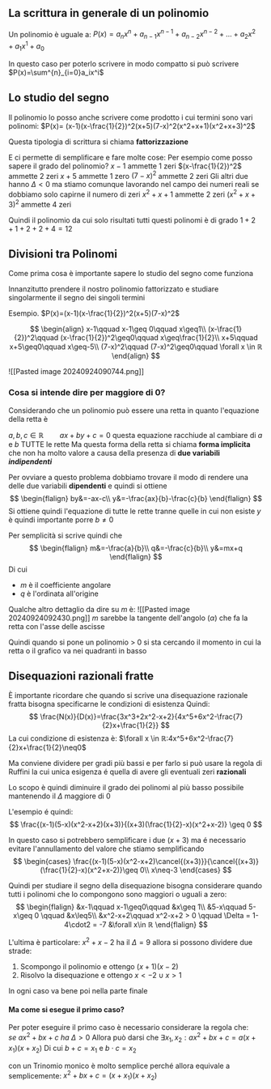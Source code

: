 ## La scrittura in generale di un polinomio
Un polinomio è uguale a:
$P(x)=a_nx^n+a_{n-1}x^{n-1}+a_{n-2}x^{n-2}+...+a_{2}x^{2}+
a_{1}x^{1}+a_{0}$

In questo caso per poterlo scrivere in modo compatto si può scrivere
$P(x)=\sum^{n}_{i=0}a_ix^i$

## Lo studio del segno

Il polinomio lo posso anche scrivere come prodotto i cui termini sono vari polinomi:
$P(x)= (x-1)(x-\frac{1}{2})^2(x+5)(7-x)^2(x^2+x+1)(x^2+x+3)^2$

Questa tipologia di scrittura si chiama **fattorizzazione**

E ci permette di semplificare e fare molte cose:
Per esempio come posso sapere il grado del polinomio?
$x-1$ ammette $1$ zeri
$(x-\frac{1}{2})^2$ ammette $2$ zeri
$x+5$ ammette $1$ zero
$(7-x)^2$ ammette $2$ zeri
Gli altri due hanno $\Delta < 0$ ma stiamo comunque lavorando nel campo dei numeri reali se dobbiamo solo capirne il numero di zeri
$x^2+x+1$ ammette $2$ zeri
$(x^2+x+3)^2$ ammette $4$ zeri

Quindi il polinomio da cui solo risultati tutti questi polinomi è di grado
$1+2+1+2+2+4=12$

## Divisioni tra Polinomi
Come prima cosa è importante sapere lo studio del segno come funziona

Innanzitutto prendere il nostro polinomio fattorizzato e studiare singolarmente il segno dei singoli termini

Esempio.
$P(x)=(x-1)(x-\frac{1}{2})^2(x+5)(7-x)^2$

$$
\begin{align}
x-1\qquad x-1\geq 0\qquad x\geq1\\
(x-\frac{1}{2})^2\qquad (x-\frac{1}{2})^2\geq0\qquad x\geq\frac{1}{2}\\
x+5\qquad x+5\geq0\qquad x\geq-5\\
(7-x)^2\qquad (7-x)^2\geq0\qquad \forall x \in ℝ
\end{align}
$$

![[Pasted image 20240924090744.png]]

### Cosa si intende dire per maggiore di 0?
Considerando che un polinomio può essere una retta in quanto l'equazione della retta è

$a,b,c \in ℝ\qquad ax+by+c=0$ questa equazione racchiude al cambiare di $a$ e $b$ TUTTE le rette
Ma questa forma della retta si chiama **forma implicita** che non ha molto valore a causa della presenza di **due variabili *indipendenti*** 

Per ovviare a questo problema dobbiamo trovare il modo di rendere una delle due variabili **dipendenti** e quindi si ottiene
$$
\begin{flalign}
by&=-ax-c\\
y&=-\frac{ax}{b}-\frac{c}{b}
\end{flalign}
$$
Si ottiene quindi l'equazione di tutte le rette tranne quelle in cui non esiste $y$
è quindi importante porre $b\neq 0$

Per semplicità si scrive quindi che
$$
\begin{flalign}
m&=-\frac{a}{b}\\
q&=-\frac{c}{b}\\
y&=mx+q
\end{flalign}
$$
Di cui 
- $m$ è il coefficiente angolare 
- $q$ è l'ordinata all'origine

Qualche altro dettaglio da dire su $m$ è:
![[Pasted image 20240924092430.png]]
$m$ sarebbe la tangente dell'angolo $(\alpha)$ che fa la retta con l'asse delle ascisse 

Quindi quando si pone un polinomio > 0 si sta cercando il momento in cui la retta o il grafico va nei quadranti in basso

## Disequazioni razionali fratte
È importante ricordare che quando si scrive una disequazione razionale fratta bisogna specificarne le condizioni di esistenza
Quindi:
$$
\frac{N(x)}{D(x)}=\frac{3x^3+2x^2-x+2}{4x^5+6x^2-\frac{7}{2}x+\frac{1}{2}}
$$
La cui condizione di esistenza è: $\forall x \in ℝ:4x^5+6x^2-\frac{7}{2}x+\frac{1}{2}\neq0$

Ma conviene dividere per gradi più bassi e per farlo si può usare la regola di Ruffini la cui unica esigenza é quella di avere gli eventuali zeri **razionali**

Lo scopo è quindi diminuire il grado dei polinomi al più basso possibile mantenendo il $\Delta$ maggiore di 0

L'esempio é quindi:
$$
\frac{(x-1)(5-x)(x^2-x+2)(x+3)}{(x+3)(\frac{1}{2}-x)(x^2+x-2)} \geq 0
$$

In questo caso si potrebbero semplificare i due $(x+3)$ ma é necessario evitare l'annullamento del valore che stiamo semplificando
$$
\begin{cases}
\frac{(x-1)(5-x)(x^2-x+2)\cancel{(x+3)}}{\cancel{(x+3)}(\frac{1}{2}-x)(x^2+x-2)}\geq 0\\
x\neq-3
\end{cases}
$$

Quindi per studiare il segno della disequazione bisogna considerare quando tutti i polinomi che lo compongono sono maggiori o uguali a zero:
$$
\begin{flalign}
&x-1\qquad x-1\geq0\qquad &x\geq 1\\
&5-x\qquad 5-x\geq 0 \qquad &x\leq5\\
&x^2-x+2\qquad x^2-x+2 > 0 \qquad \Delta = 1-4\cdot2 = -7 &\forall x\in ℝ
\end{flalign}
$$

L'ultima è particolare:
$x^2+x-2$ ha il $\Delta = 9$ allora si possono dividere due strade:
1. Scompongo il polinomio e ottengo $(x+1)(x-2)$
2. Risolvo la disequazione e ottengo $x< -2 \cup x>1$

In ogni caso va bene poi nella parte finale

#### Ma come si esegue il primo caso?
Per poter eseguire il primo caso è necessario considerare la regola che:
$se\ ax^2+bx+c\ ha\ \Delta>0$
Allora può darsi che $\exists x_1,x_2:ax^2+bx+c =a(x+x_1)(x+x_2)$
Di cui $b+c = x_1$ e $b\cdot c = x_2$

con un Trinomio monico è molto semplice perché allora equivale a semplicemente:
$x^2+bx+c=(x+x_1)(x+x_2)$